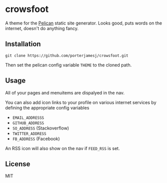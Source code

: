 # crowsfoot

A theme for the [Pelican](http://www.getpelican.com) static site generator.
Looks good, puts words on the internet, doesn't do anything fancy.

## Installation

`git clone https://github.com/porterjamesj/crowsfoot.git`

Then set the pelican config variable `THEME` to the cloned path.

## Usage

All of your pages and menuitems are dispalyed in the nav.

You can also add icon links to your profile on various internet
services by defining the appropriate config variables

* `EMAIL_ADDRESSS`
* `GITHUB_ADDRESS`
* `SO_ADDRESS` (Stackoverflow)
* `TWITTER_ADDRESS`
* `FB_ADDRESS` (Facebook)

An RSS icon will also show on the nav if `FEED_RSS` is set.

## License

MIT
